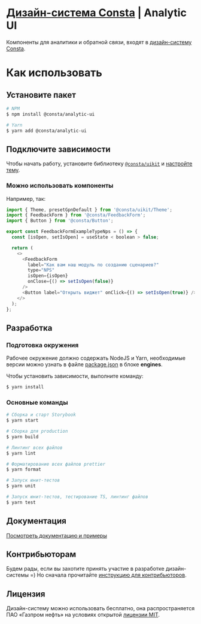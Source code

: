 # [Дизайн-система Consta](http://consta.gazprom-neft.ru/) | Analytic UI

Компоненты для аналитики и обратной связи, входят в [дизайн-систему Consta](https://github.com/consta-design-system/uikit).

# Как использовать

## Установите пакет

```sh
# NPM
$ npm install @consta/analytic-ui

# Yarn
$ yarn add @consta/analytic-ui
```

## Подключите зависимости

Чтобы начать работу, установите библиотеку [`@consta/uikit`](https://www.npmjs.com/package/@consta/uikit) и [настройте тему](http://uikit.gizeasy.ru/?path=/docs/components-theme--playground).

### Можно использовать компоненты

Например, так:

```js
import { Theme, presetGpnDefault } from '@consta/uikit/Theme';
import { FeedbackForm } from '@consta/FeedbackForm';
import { Button } from '@consta/Button';

export const FeedbackFormExampleTypeNps = () => {
  const [isOpen, setIsOpen] = useState < boolean > false;

  return (
    <>
      <FeedbackForm
        label="Как вам наш модуль по созданию сценариев?"
        type="NPS"
        isOpen={isOpen}
        onClose={() => setIsOpen(false)}
      />
      <Button label="Открыть виджет" onClick={() => setIsOpen(true)} />
    </>
  );
};
```

## Разработка

### Подготовка окружения

Рабочее окружение должно содержать NodeJS и Yarn, необходимые версии можно узнать в файле [package.json](./package.json) в блоке **engines**.

Чтобы установить зависимости, выполните команду:

```sh
$ yarn install
```

### Основные команды

```sh
# Сборка и старт Storybook
$ yarn start

# Сборка для production
$ yarn build

# Линтинг всех файлов
$ yarn lint

# Форматирование всех файлов prettier
$ yarn format

# Запуск юнит-тестов
$ yarn unit

# Запуск юнит-тестов, тестирование TS, линтинг файлов
$ yarn test
```

## Документация

[Посмотреть документацию и примеры](http://analytic-ui.gizeasy.ru/)

## Контрибьюторам

Будем рады, если вы захотите принять участие в разработке дизайн-системы =) Но сначала прочитайте [инструкцию для контрибьюторов](http://uikit.gizeasy.ru/?path=/docs/common-develop-contributors--page).

## Лицензия

Дизайн-систему можно использовать бесплатно, она распространяется ПАО «Газпром нефть» на условиях открытой [лицензии MIT](https://consta.gazprom-neft.ru/static/licence_mit.pdf).
